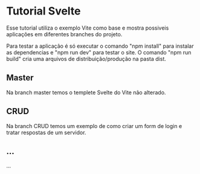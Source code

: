 # Tutorial Svelte

Esse tutorial utiliza o exemplo Vite como base e mostra possiveis aplicações em diferentes branches do projeto.

Para testar a aplicação é só executar o comando "npm install" para instalar as dependencias e "npm run dev" para testar o site. O comando "npm run build" cria uma arquivos de distribuição/produção na pasta dist.

## Master

Na branch master temos o templete Svelte do Vite não alterado.

## CRUD

Na branch CRUD temos um exemplo de como criar um form de login e tratar respostas de um servidor.

## ...
...
